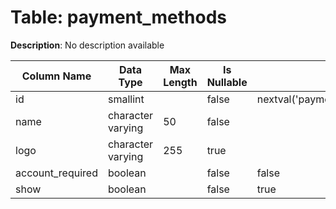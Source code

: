 # Table: payment_methods

**Description**: No description available

| Column Name | Data Type | Max Length | Is Nullable | Default | Primary Key | Foreign Key |
|-------------|-----------|------------|-------------|---------|-------------|-------------|
| id | smallint |  | false | nextval('payments.account_types_id_seq'::regclass) | payment_methods | payment_methods |
| name | character varying | 50 | false |  |  |  |
| logo | character varying | 255 | true |  |  |  |
| account_required | boolean |  | false | false |  |  |
| show | boolean |  | false | true |  |  |
